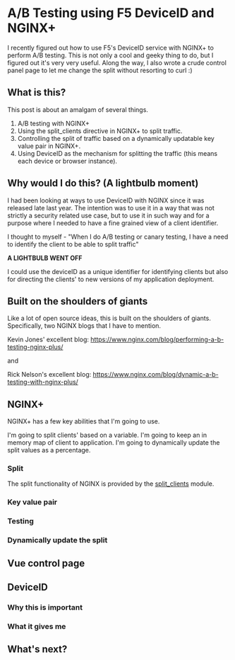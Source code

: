 # A/B Testing using F5 DeviceID and NGINX+

I recently figured out how to use F5's DeviceID service with NGINX+ to perform A/B testing.
This is not only a cool and geeky thing to do, but I figured out it's very very useful.
Along the way, I also wrote a crude control panel page to let me change the split without resorting to curl :)

## What is this?

This post is about an amalgam of several things.

1. A/B testing with NGINX+
2. Using the split_clients directive in NGINX+ to split traffic.
3. Controlling the split of traffic based on a dynamically updatable key value pair in NGINX+.
4. Using DeviceID as the mechanism for splitting the traffic (this means each device or browser instance).

## Why would I do this? (A lightbulb moment)
I had been looking at ways to use DeviceID with NGINX since it was released late last year.
The intention was to use it in a way that was not strictly a security related use case, but to use it in such way and for a purpose where I needed to have a fine grained view of a client identifier.

I thought to myself - "When I do A/B testing or canary testing, I have a need to identify the client to be able to split traffic"

**A LIGHTBULB WENT OFF**

I could use the deviceID as a unique identifier for identifying clients but also for directing the clients' to new versions of my application deployment.

## Built on the shoulders of giants

Like a lot of open source ideas, this is built on the shoulders of giants.
Specifically, two NGINX blogs that I have to mention.

Kevin Jones' excellent blog: https://www.nginx.com/blog/performing-a-b-testing-nginx-plus/

and

Rick Nelson's excellent blog: https://www.nginx.com/blog/dynamic-a-b-testing-with-nginx-plus/


## NGINX+ 

NGINX+ has a few key abilities that I'm going to use. 

I'm going to split clients' based on a variable.
I'm going to keep an in memory map of client to application.
I'm going to dynamically update the split values as a percentage.

### Split

The split functionality of NGINX is provided by the [split_clients](https://nginx.org/en/docs/http/ngx_http_split_clients_module.html) module.

### Key value pair

### Testing

### Dynamically update the split

## Vue control page

## DeviceID

### Why this is important

### What it gives me

## What's next?

